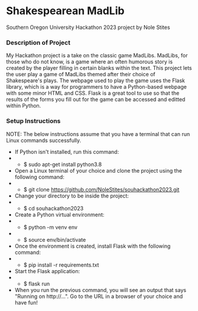 # Shakespearean MadLib

Southern Oregon University Hackathon 2023 project by Nole Stites

### Description of Project

My Hackathon project is a take on the classic game MadLibs. MadLibs, for those who do not know, is a game where an often humorous story is created by the player filling in certain blanks within the text. This project lets the user play a game of MadLibs themed after their choice of Shakespeare's plays. The webpage used to play the game uses the Flask library, which is a way for programmers to have a Python-based webpage with some minor HTML and CSS. Flask is a great tool to use so that the results of the forms you fill out for the game can be accessed and editted within Python.

### Setup Instructions
NOTE: The below instructions assume that you have a terminal that can run Linux commands successfully.

* If Python isn't installed, run this command:
* * $ sudo apt-get install python3.8
* Open a Linux terminal of your choice and clone the project using the following command:
* * $ git clone https://github.com/NoleStites/souhackathon2023.git
* Change your directory to be inside the project:
* * $ cd souhackathon2023
* Create a Python virtual environment:
* * $ python -m venv env
* * $ source env/bin/activate
* Once the environment is created, install Flask with the following command:
* * $ pip install -r requirements.txt
* Start the Flask application:
* * $ flask run
* When you run the previous command, you will see an output that says "Running on http://...". Go to the URL in a browser of your choice and have fun!



